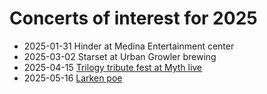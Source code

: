 # Concerts of interest for 2025

- 2025-01-31 Hinder at Medina Entertainment center
- 2025-03-02 Starset at Urban Growler brewing
- 2025-04-15 [Trilogy tribute fest at Myth live](https://www.tixtree.com/e/trilogy-tribute-fest-at-myth-live-ecfaa9f10f4c)
- 2025-05-16 [Larken poe](../948)